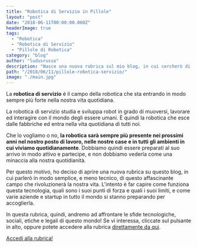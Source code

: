 ```yaml
---
title: "Robotica di Servizio in Pillole"
layout: "post"
date: "2018-06-11T00:00:00.000Z"
headerImage: true
tags:
  - "Robotica"
  - "Robotica di Servizio"
  - "Pillole di Robotica"
category: "blog"
author: "ludusrusso"
description: "Nasce una nuova rubrica sul mio blog, in cui cercherò di spiegare in modo semplice il mondo della robotica di servizio"
path: "/2018/06/11/pillole-robotica-servizio/"
image: "./main.jpg"
---
```


La **robotica di servizio** è il campo della robotica che sta entrando in modo sempre più forte nella nostra vita quotidiana.

La robotica di servizio studia e sviluppa robot in grado di muoversi, lavorare ed interagire con il mondo degli essere umani. È quindi la robotica che esce dalle fabbriche ed entra nella vita quotidiana di tutti noi.

Che lo vogliamo o no, **la robotica sarà sempre più presente nei prossimi anni nel nostro posto di lavoro, nelle nostre case e in tutti gli ambienti in cui viviamo quotidianamente**. Dobbiamo quindi essere preparati al suo arrivo in modo attivo e partecipe, e non dobbiamo vederla come una minaccia alla nostra quotidianità.

Per questo motivo, ho deciso di aprire una nuova rubrica su questo blog, in cui parlerò in modo semplice, e meno tecnico, di questo affascinante campo che rivoluzionerà la nostra vita. L'intento è far capire come funziona questa tecnologia, quali sono i suoi punti di forza e quali i suoi limiti, e come varie aziende e startup in tutto il mondo si stanno preparando per accoglierla.

In questa rubrica, quindi, andremo ad affrontare le sfide tecnologiche, sociali, etiche e legali di questo mondo! Se vi interessa, cliccate sul pulsante in alto, oppure potete accedere alla rubrica [direttamente da qui](/robotica/).

<a href="/robotica/" role="button" class="btn" > Accedi alla rubrica!</a>
